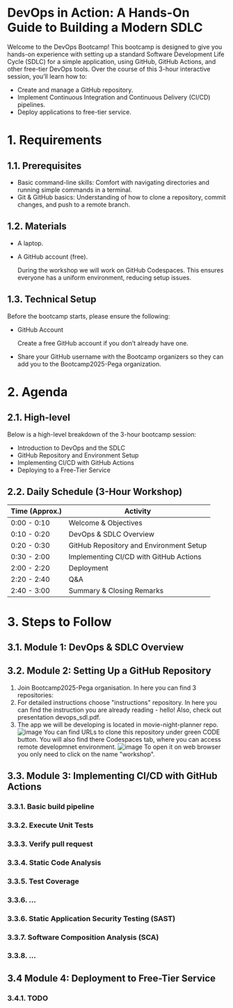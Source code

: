 # DevOps in Action: A Hands-On Guide to Building a Modern SDLC

Welcome to the DevOps Bootcamp! This bootcamp is designed to give you hands-on experience with setting up a standard Software Development Life Cycle (SDLC) for a simple application, using GitHub, GitHub Actions, and other free-tier DevOps tools. Over the course of this 3-hour interactive session, you’ll learn how to:

* Create and manage a GitHub repository.
* Implement Continuous Integration and Continuous Delivery (CI/CD) pipelines.
* Deploy applications to free-tier service.

# 1. Requirements

## 1.1. Prerequisites

* Basic command-line skills: Comfort with navigating directories and running simple commands in a terminal.
* Git & GitHub basics: Understanding of how to clone a repository, commit changes, and push to a remote branch.

## 1.2. Materials

* A laptop.
* A GitHub account (free).
  
  During the workshop we will work on GitHub Codespaces. This ensures everyone has a uniform environment, reducing setup issues.

## 1.3. Technical Setup

Before the bootcamp starts, please ensure the following:

* GitHub Account
  
  Create a free GitHub account if you don’t already have one.

* Share your GitHub username with the Bootcamp organizers so they can add you to the Bootcamp2025-Pega organization.

# 2. Agenda

## 2.1. High-level

Below is a high-level breakdown of the 3-hour bootcamp session:
* Introduction to DevOps and the SDLC
* GitHub Repository and Environment Setup
* Implementing CI/CD with GitHub Actions
* Deploying to a Free-Tier Service

## 2.2. Daily Schedule (3-Hour Workshop)

| Time (Approx.) | Activity                                       |
| -------------- | ---------------------------------------------- |
| 0:00 - 0:10    | Welcome & Objectives                           |
| 0:10 - 0:20    | DevOps & SDLC Overview                         |
| 0:20 - 0:30    | GitHub Repository and Environment Setup        |
| 0:30 - 2:00    | Implementing CI/CD with GitHub Actions         |
| 2:00 - 2:20    | Deployment                                     |
| 2:20 - 2:40    | Q&A                                            |
| 2:40 - 3:00    | Summary & Closing Remarks                      |

# 3. Steps to Follow

## 3.1. Module 1: DevOps & SDLC Overview

## 3.2. Module 2: Setting Up a GitHub Repository

1. Join Bootcamp2025-Pega organisation. In here you can find 3 repositories:
2. For detailed instructions choose "instructions" repository. In here you can find the instruction you are already reading - hello! Also, check out presentation devops_sdl.pdf.
3. The app we will be developing is located in movie-night-planner repo.
   ![image](https://github.com/user-attachments/assets/1489cc61-f042-4c0c-97cd-65c3474f28e6)
   You can find URLs to clone this repository under green CODE button. You will also find there Codespaces tab, where you can access remote developmnet environment.
   ![image](https://github.com/user-attachments/assets/e69d5159-18d2-41c5-bcdd-839c5d4f3338)
   To open it on web browser you only need to click on the name "workshop". 

## 3.3. Module 3: Implementing CI/CD with GitHub Actions

### 3.3.1. Basic build pipeline

### 3.3.2. Execute Unit Tests

### 3.3.3. Verify pull request

### 3.3.4. Static Code Analysis

### 3.3.5. Test Coverage

### 3.3.6. ...

### 3.3.6. Static Application Security Testing (SAST)

### 3.3.7. Software Composition Analysis (SCA)

### 3.3.8. ...

## 3.4 Module 4: Deployment to Free-Tier Service

### 3.4.1. TODO

